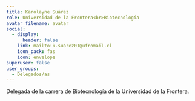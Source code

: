 ```yaml
---
title: Karolayne Suárez
role: Universidad de la Frontera<br>Biotecnología
avatar_filename: avatar
social:
  - display:
      header: false
    link: mailto:k.suarez01@ufromail.cl
    icon_pack: fas
    icon: envelope
superuser: false
user_groups:
  - Delegados/as
---
```

Delegada de la carrera de Biotecnología de la Universidad de la Frontera.